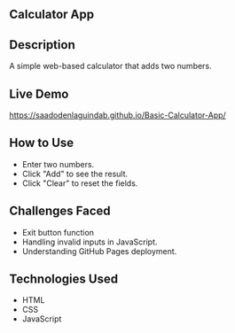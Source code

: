 ## Calculator App

## Description
A simple web-based calculator that adds two numbers.

## Live Demo
https://saadodenlaguindab.github.io/Basic-Calculator-App/ 

## How to Use
- Enter two numbers.
- Click "Add" to see the result.
- Click "Clear" to reset the fields.

## Challenges Faced
- Exit button function
- Handling invalid inputs in JavaScript.
- Understanding GitHub Pages deployment.

## Technologies Used
- HTML
- CSS
- JavaScript
